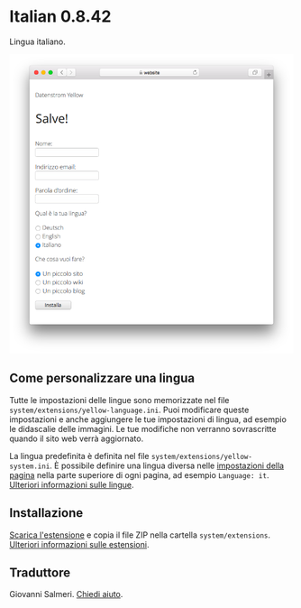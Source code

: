 # Italian 0.8.42

Lingua italiano.

<p align="center"><img src="italian-screenshot.png?raw=true" alt="Immagine dello schermo"></p>

## Come personalizzare una lingua

Tutte le impostazioni delle lingue sono memorizzate nel file `system/extensions/yellow-language.ini`. Puoi modificare queste impostazioni e anche aggiungere le tue impostazioni di lingua, ad esempio le didascalie delle immagini. Le tue modifiche non verranno sovrascritte quando il sito web verrà aggiornato.

La lingua predefinita è definita nel file `system/extensions/yellow-system.ini`. È possibile definire una lingua diversa nelle [impostazioni della pagina](https://github.com/annaesvensson/yellow-core#settings-page) nella parte superiore di ogni pagina, ad esempio `Language: it`. [Ulteriori informazioni sulle lingue](https://datenstrom.se/yellow/help/how-to-customise-a-language).

## Installazione

[Scarica l'estensione](https://github.com/datenstrom/yellow-extensions/raw/main/downloads/italian.zip) e copia il file ZIP nella cartella `system/extensions`. [Ulteriori informazioni sulle estensioni](https://github.com/annaesvensson/yellow-update).

## Traduttore

Giovanni Salmeri. [Chiedi aiuto](https://datenstrom.se/yellow/help/).
